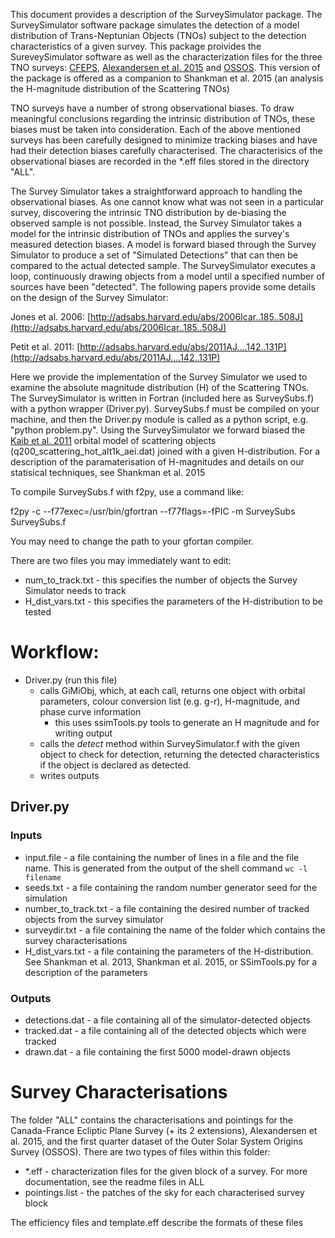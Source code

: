 This document provides a description of the SurveySimulator package.
The SurveySimulator software package simulates the detection of a model distribution of Trans-Neptunian Objects (TNOs) subject to the detection characteristics of a given survey. 
This package proivides the SureveySimulator software as well as the characterization files for the three TNO surveys: [CFEPS](http://adsabs.harvard.edu/abs/2011AJ....142..131P), [Alexandersen et al. 2015](http://arxiv.org/abs/1411.7953) and [OSSOS](http://www.ossos-survey.org/). 
This version of the package is offered as a companion to Shankman et al. 2015 (an analysis the H-magnitude distribution of the Scattering TNOs)

TNO surveys have a number of strong observational biases. 
To draw meaningful conclusions regarding the intrinsic distribution of TNOs, these biases must be taken into consideration. 
Each of the above mentioned surveys has been carefully designed to minimize tracking biases and have had their detection biases carefully characterised. 
The characterisics of the observational biases are recorded in the \*.eff files stored in the directory "ALL". 

The Survey Simulator takes a straightforward approach to handling the observational biases. 
As one cannot know what was not seen in a particular survey, discovering the intrinsic TNO distribution by de-biasing the observed sample is not possible. 
Instead, the Survey Simulator takes a model for the intrinsic distribution of TNOs and applies the survey's measured detection biases. 
A model is forward biased through the Survey Simulator to produce a set of "Simulated Detections" that can then be compared to the actual detected sample. 
The SurveySimulator executes a loop, continuously drawing objects from a model until a specified number of sources have been "detected".
The following papers provide some details on the design of the Survey Simulator:

Jones et al. 2006: [http://adsabs.harvard.edu/abs/2006Icar..185..508J](http://adsabs.harvard.edu/abs/2006Icar..185..508J)

Petit et al. 2011: [http://adsabs.harvard.edu/abs/2011AJ....142..131P](http://adsabs.harvard.edu/abs/2011AJ....142..131P)

Here we provide the implementation of the Survey Simulator we used to examine the absolute magnitude distribution (H) of the Scattering TNOs. 
The SurveySimulator is written in Fortran (included here as SurveySubs.f) with a python wrapper (Driver.py). 
SurveySubs.f must be compiled on your machine, and then the Driver.py module is called as a python script, e.g. "python problem.py".
Using the SurveySimulator we forward biased the [Kaib et al. 2011](http://adsabs.harvard.edu/abs/2011Icar..215..491K) orbital model of scattering objects (q200_scattering_hot_alt1k_aei.dat) joined with a given H-distribution. 
For a description of the paramaterisation of H-magnitudes and details on our statisical techniques, see Shankman et al. 2015


To compile SurveySubs.f with f2py, use a command like:

f2py -c --f77exec=/usr/bin/gfortran --f77flags=-fPIC -m SurveySubs SurveySubs.f

You may need to change the path to your gfortan compiler.

There are two files you may immediately want to edit:

* num_to_track.txt - this specifies the number of objects the Survey Simulator needs to track
* H_dist_vars.txt  - this specifies the parameters of the H-distribution to be tested


# Workflow:

* Driver.py (run this file)
  * calls GiMiObj, which, at each call, returns one object with orbital parameters, colour conversion list (e.g. g-r), H-magnitude, and phase curve information
    * this uses ssimTools.py tools to generate an H magnitude and for writing output
  * calls the *detect*  method within SurveySimulator.f with the given object to check for detection, returning the detected characteristics if the object is declared as detected. 
  * writes outputs


## Driver.py
### Inputs
* input.file	       - a file containing the number of lines in a file and the file name. This is generated from the output of the shell command `wc -l filename`
* seeds.txt    	       - a file containing the random number generator seed for the simulation
* number_to_track.txt  - a file containing the desired number of tracked objects from the survey simulator
* surveydir.txt        - a file containing the name of the folder which contains the survey characterisations 
* H_dist_vars.txt      - a file containing the parameters of the H-distribution. See Shankman et al. 2013, Shankman et al. 2015, or SSimTools.py for a description of the parameters

### Outputs
* detections.dat       - a file containing all of the simulator-detected objects
* tracked.dat	       - a file containing all of the detected objects which were tracked
* drawn.dat 	       - a file containing the first 5000 model-drawn objects


# Survey Characterisations

The folder "ALL" contains the characterisations and pointings for the Canada-France Ecliptic Plane Survey (+ its 2 extensions), 
Alexandersen et al. 2015, and the first quarter dataset of the Outer Solar System Origins Survey (OSSOS).
There are two types of files within this folder:

* \*.eff   	       - characterization files for the given block of a survey. For more documentation, see the readme files in ALL
* pointings.list       - the patches of the sky for each characterised survey block 

The efficiency files and template.eff describe the formats of these files
